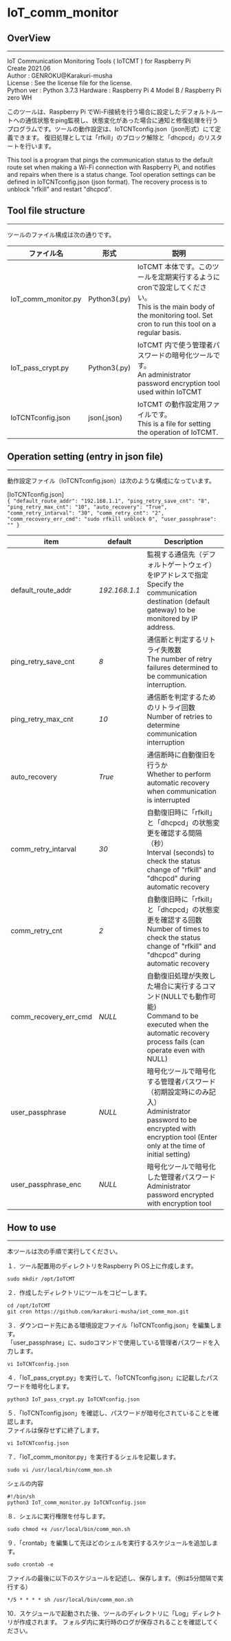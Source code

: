 # **IoT_comm_monitor**
## **OverView**
---
 IoT Communication Monitoring Tools ( IoTCMT ) for Raspberry Pi </br>
 Create 2021.06</br>
 Author  : GENROKU@Karakuri-musha</br>
 License : See the license file for the license.</br>
 Python ver : Python 3.7.3
 Hardware : Raspberry Pi 4 Model B / Raspberry Pi zero WH

 このツールは、Raspberry Pi でWi-Fi接続を行う場合に設定したデフォルトルートへの通信状態をping監視し、状態変化があった場合に通知と修復処理を行うプログラムです。ツールの動作設定は、IoTCNTconfig.json（json形式）にて定義できます。
 復旧処理としては「rfkill」のブロック解除と「dhcpcd」のリスタートを行います。  

This tool is a program that pings the communication status to the default route set when making a Wi-Fi connection with Raspberry Pi, and notifies and repairs when there is a status change. Tool operation settings can be defined in IoTCNTconfig.json (json format).
 The recovery process is to unblock "rfkill" and restart "dhcpcd".

## **Tool file structure**
---
ツールのファイル構成は次の通りです。
</br>

|ファイル名  |形式  |説明  |
|---------|---------|---------|
|IoT_comm_monitor.py|Python3(.py)| IoTCMT 本体です。このツールを定期実行するようにcronで設定してください。</br>This is the main body of the monitoring tool. Set cron to run this tool on a regular basis.|
|IoT_pass_crypt.py|Python3(.py)| IoTCMT 内で使う管理者パスワードの暗号化ツールです。</br>An administrator password encryption tool used within IoTCMT|
|IoTCNTconfig.json|json(.json)|IoTCMT の動作設定用ファイルです。</br>This is a file for setting the operation of IoTCMT.|

## **Operation setting (entry in json file)**
---
動作設定ファイル（IoTCNTconfig.json）は次のような構成になっています。

[IoTCNTconfig.json]</br>
`{
    "default_route_addr": "192.168.1.1",
    "ping_retry_save_cnt": "8",
    "ping_retry_max_cnt": "10",
    "auto_recovery": "True",
    "comm_retry_intarval": "30",
    "comm_retry_cnt": "2",
    "comm_recovery_err_cmd": "sudo rfkill unblock 0",
    "user_passphrase": ""
}`

|item|default|Description|
|---------|---------|---------|
|default_route_addr| *192.168.1.1* | 監視する通信先（デフォルトゲートウェイ）をIPアドレスで指定</br> Specify the communication destination (default gateway) to be monitored by IP address.       |
|ping_retry_save_cnt| *8*       | 通信断と判定するリトライ失敗数</br> The number of retry failures determined to be communication interruption.       |
|ping_retry_max_cnt| *10*       | 通信断を判定するためのリトライ回数</br>Number of retries to determine communication interruption       |
|auto_recovery|  *True*         | 通信断時に自動復旧を行うか</br>Whether to perform automatic recovery when communication is interrupted        |
|comm_retry_intarval| *30*      | 自動復旧時に「rfkill」と「dhcpcd」の状態変更を確認する間隔（秒）  </br>Interval (seconds) to check the status change of "rfkill" and "dhcpcd" during automatic recovery      |
|comm_retry_cnt| *2*            | 自動復旧時に「rfkill」と「dhcpcd」の状態変更を確認する回数  </br>Number of times to check the status change of "rfkill" and "dhcpcd" during automatic recovery     |
|comm_recovery_err_cmd| *NULL*  | 自動復旧処理が失敗した場合に実行するコマンド(NULLでも動作可能)  </br>Command to be executed when the automatic recovery process fails (can operate even with NULL)      |
|user_passphrase| *NULL*        | 暗号化ツールで暗号化する管理者パスワード （初期設定時にのみ記入）</br>Administrator password to be encrypted with encryption tool (Enter only at the time of initial setting)       |
|user_passphrase_enc| *NULL*    | 暗号化ツールで暗号化した管理者パスワード </br>Administrator password encrypted with encryption tool       |

## **How to use**
---
本ツールは次の手順で実行してください。

１．ツール配置用のディレクトリをRaspberry Pi OS上に作成します。</br>
```
sudo mkdir /opt/IoTCMT
```

２．作成したディレクトリにツールをコピーします。</br>

```
cd /opt/IoTCMT
git cron https://github.com/karakuri-musha/iot_comm_mon.git
```
３．ダウンロード先にある環境設定ファイル「IoTCNTconfig.json」を編集します。</br>
「user_passphrase」に、sudoコマンドで使用している管理者パスワードを入力します。
```
vi IoTCNTconfig.json
```
４．「IoT_pass_crypt.py」を実行して、「IoTCNTconfig.json」に記載したパスワードを暗号化します。
```
python3 IoT_pass_crypt.py IoTCNTconfig.json
```
５．「IoTCNTconfig.json」を確認し、パスワードが暗号化されていることを確認します。</br>
ファイルは保存せずに終了します。
```
vi IoTCNTconfig.json
```
７．「IoT_comm_monitor.py」を実行するシェルを記載します。
```
sudo vi /usr/local/bin/comm_mon.sh
```
シェルの内容
```
#!/bin/sh
python3 IoT_comm_monitor.py IoTCNTconfig.json
```
８．シェルに実行権限を付与します。
```
sudo chmod +x /usr/local/bin/comm_mon.sh
```
９．「crontab」を編集して先ほどのシェルを実行するスケジュールを追加します。
```
sudo crontab -e
```
ファイルの最後に以下のスケジュールを記述し、保存します。（例は5分間隔で実行する）
```
*/5 * * * * sh /usr/local/bin/comm_mon.sh
```
10．スケジュールで起動された後、ツールのディレクトリに「Log」ディレクトリが作成されます。
フォルダ内に実行時のログが保存されることを確認してください。
